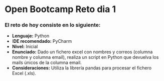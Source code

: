 # Open Bootcamp Reto dia 1


### El reto de hoy consiste en lo siguiente:
- **Lenguaje:** Python
- I**DE recomendado:** PyCharm
- **Nivel:** Inicial
- **Enunciado:** Dado un fichero excel con nombres y correos (columna nombre y columna email), realiza un script en Python que devuelva los mails únicos de la columna email.
- **Consideraciones:** Utiliza la librería pandas para procesar el fichero Excel (.xls).
